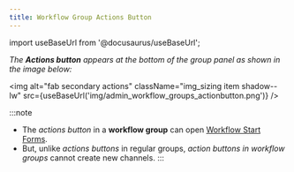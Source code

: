 ```yaml
---
title: Workflow Group Actions Button
---
```


import useBaseUrl from '@docusaurus/useBaseUrl'; 

_The **Actions button** appears at the bottom of the group panel as shown in the image below:_

<img alt="fab secondary actions" className="img_sizing item shadow--lw" src={useBaseUrl('img/admin_workflow_groups_actionbutton.png')} />
<br/>

:::note
- The _actions button_ in a **workflow group** can open [Workflow Start Forms](/docs/documentation/admin/workflows/admin_workflow_required_survey#required-survey-for-a-new-task).
- But, unlike _actions buttons_ in regular groups, _action buttons in workflow groups_ cannot create new channels.
:::
